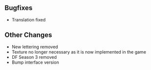 ## Bugfixes
- Translation fixed

## Other Changes
- New lettering removed
- Texture no longer necessary as it is now implemented in the game
- DF Season 3 removed
- Bump interface version
